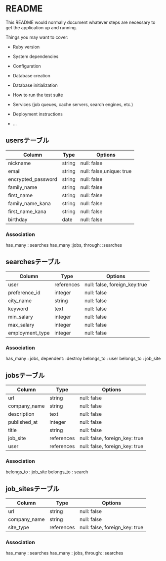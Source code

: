 # README

This README would normally document whatever steps are necessary to get the
application up and running.

Things you may want to cover:

* Ruby version

* System dependencies

* Configuration

* Database creation

* Database initialization

* How to run the test suite

* Services (job queues, cache servers, search engines, etc.)

* Deployment instructions

* ...
## usersテーブル

| Column               | Type       | Options                   |
| -------------------- | ---------- | ------------------------- |
| nickname             | string     | null: false               |
| email                | string     | null: false,unique: true  |
| encrypted_password   | string     | null: false               |  
| family_name          | string     | null: false               |           
| first_name           | string     | null: false               |
| family_name_kana     | string     | null: false               |
| first_name_kana      | string     | null: false               |
| birthday             | date       | null: false               |

### Association
has_many : searches
has_many :jobs, through: :searches
## searchesテーブル

| Column               | Type       | Options                        |
| -------------------- | ---------- | ------------------------------ |
| user                 | references | null: false, foreign_key:true  |
| preference_id        | integer    | null: false                    |
| city_name            | string     | null: false                    |  
| keyword              | text       | null: false                    |           
| min_salary           | integer    | null: false                    |
| max_salary           | integer    | null: false                    |
| employment_type      | integer    | null: false                    |

### Association
has_many : jobs, dependent: :destroy
belongs_to : user
belongs_to : job_site
## jobsテーブル

| Column               | Type       | Options                       |
| -------------------- | ---------- | -------------------------     |
| url                  | string     | null: false                   |
| company_name         | string     | null: false                   |
| description          | text       | null: false                   |  
| published_at         | integer    | null: false                   |           
| title                | string     | null: false                   |
| job_site             | references | null: false, foreign_key: true|
| user                 | references | null: false, foreign_key: true|
### Association
belongs_to : job_site
belongs_to : search
## job_sitesテーブル

| Column               | Type       | Options                       |
| -------------------- | ---------- | -------------------------     |
| url                  | string     | null: false                   |
| company_name         | string     | null: false                   |
| site_type            | references | null: false, foreign_key: true|  
### Association
has_many : searches
has_many : jobs, through: :searches